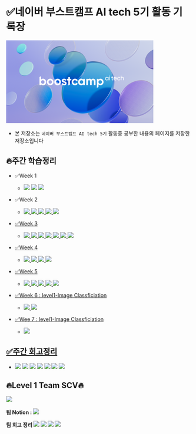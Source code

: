 
# ✅네이버 부스트캠프 AI tech 5기 활동 기록장

<img style="width:400px;"  src='../img/logo.png'>

- 본 저장소는 `네이버 부스트캠프 AI tech 5기` 활동중 공부한 내용의 페이지를 저장한 저장소입니다




## 🔥주간 학습정리 

- ✅Week 1
  - <a href='https://eumgill98.tistory.com/42'><img src="https://img.shields.io/badge/Part1-red?style=flat&logo=alt=DailylogoColor=white"/></a> <a href='https://eumgill98.tistory.com/43'><img src="https://img.shields.io/badge/Part2-orange?style=flat&logo=alt=DailylogoColor=white"/></a> <a href='https://eumgill98.tistory.com/44'><img src="https://img.shields.io/badge/Part2-yellow?style=flat&logo=alt=DailylogoColor=white"/></a>

- ✅Week 2
  - <a href='https://eumgill98.tistory.com/49'><img src="https://img.shields.io/badge/Part1-red?style=flat&logo=alt=DailylogoColor=white"/> <a href='https://eumgill98.tistory.com/51'><img src="https://img.shields.io/badge/Part2-orange?style=flat&logo=alt=DailylogoColor=white"/> <a href='https://eumgill98.tistory.com/54'><img src="https://img.shields.io/badge/Part3-yellow?style=flat&logo=alt=DailylogoColor=white"/> <a href='https://eumgill98.tistory.com/57'><img src="https://img.shields.io/badge/Part4-green?style=flat&logo=alt=DailylogoColor=white"/> <a href='https://eumgill98.tistory.com/58'><img src="https://img.shields.io/badge/Part5-blue?style=flat&logo=alt=DailylogoColor=white"/>
  
- ✅Week 3
  - <a href='https://eumgill98.tistory.com/61'><img src="https://img.shields.io/badge/Part1-red?style=flat&logo=alt=DailylogoColor=white"/> <a href='https://eumgill98.tistory.com/62'><img src="https://img.shields.io/badge/Part2-orange?style=flat&logo=alt=DailylogoColor=white"/> <a href='https://eumgill98.tistory.com/63'><img src="https://img.shields.io/badge/Part3-yellow?style=flat&logo=alt=DailylogoColor=white"/> <a href='https://eumgill98.tistory.com/64'><img src="https://img.shields.io/badge/Part4-green?style=flat&logo=alt=DailylogoColor=white"/> <a href='https://eumgill98.tistory.com/66'><img src="https://img.shields.io/badge/Part5-blue?style=flat&logo=alt=DailylogoColor=white"/> <a href='https://eumgill98.tistory.com/67'><img src="https://img.shields.io/badge/Part6-Navy?style=flat&logo=alt=DailylogoColor=white"/> <a href='https://eumgill98.tistory.com/68'><img src="https://img.shields.io/badge/Part7-purple?style=flat&logo=alt=DailylogoColor=white"/>
  
- ✅Week 4
  - <a href='https://eumgill98.tistory.com/71'><img src="https://img.shields.io/badge/Part1-red?style=flat&logo=alt=DailylogoColor=white"/> <a href='https://eumgill98.tistory.com/72'><img src="https://img.shields.io/badge/Part2-orange?style=flat&logo=alt=DailylogoColor=white"/> <a href='https://eumgill98.tistory.com/73'><img src="https://img.shields.io/badge/Part3-yellow?style=flat&logo=alt=DailylogoColor=white"/> <a href='https://eumgill98.tistory.com/74'><img src="https://img.shields.io/badge/Part4-green?style=flat&logo=alt=DailylogoColor=white"/> 
  
- ✅Week 5
  - <a href='https://eumgill98.tistory.com/76'><img src="https://img.shields.io/badge/Part1-red?style=flat&logo=alt=DailylogoColor=white"/> <a href='https://eumgill98.tistory.com/77'><img src="https://img.shields.io/badge/Part2-orange?style=flat&logo=alt=DailylogoColor=white"/> <a href='https://eumgill98.tistory.com/78'><img src="https://img.shields.io/badge/Part3-yellow?style=flat&logo=alt=DailylogoColor=white"/> <a href='https://eumgill98.tistory.com/79'><img src="https://img.shields.io/badge/Part4-green?style=flat&logo=alt=DailylogoColor=white"/> <a href='https://eumgill98.tistory.com/80'><img src="https://img.shields.io/badge/Part5-blue?style=flat&logo=alt=DailylogoColor=white"/> 
  
- ✅Week 6 : level1-Image Classficiation 
  - <a href='https://eumgill98.tistory.com/82'><img src="https://img.shields.io/badge/Part1-red?style=flat&logo=alt=DailylogoColor=white"/> <a href='https://eumgill98.tistory.com/83'><img src="https://img.shields.io/badge/Part2-orange?style=flat&logo=alt=DailylogoColor=white"/> 
  
- ✅Wee 7 : level1-Image Classficiation 
  - <a href='https://bottlenose-oak-2e3.notion.site/wrap-up-report-c37b3c035f82462480954c78dabbdc5c'><img src="https://img.shields.io/badge/Report-red?style=flat&logo=alt=DailylogoColor=white"/>

## ✅주간 회고정리
- <a href='https://eumgill98.tistory.com/47'><img src="https://img.shields.io/badge/Week1-red?style=flat&logo=alt=DailylogoColor=white"/></a> <a href='https://eumgill98.tistory.com/60'><img src="https://img.shields.io/badge/Week2-orange?style=flat&logo=alt=DailylogoColor=white"/></a> <a href='https://eumgill98.tistory.com/69'><img src="https://img.shields.io/badge/Week3-yellow?style=flat&logo=alt=DailylogoColor=white"/></a> <a href='https://eumgill98.tistory.com/75'><img src="https://img.shields.io/badge/Week4-green?style=flat&logo=alt=DailylogoColor=white"/></a> <a href='https://eumgill98.tistory.com/81'><img src="https://img.shields.io/badge/Week5-blue?style=flat&logo=alt=DailylogoColor=white"/></a> <a href='https://eumgill98.tistory.com/84'><img src="https://img.shields.io/badge/Week6-Navy?style=flat&logo=alt=DailylogoColor=white"/></a> <a href='https://eumgill98.tistory.com/85'><img src="https://img.shields.io/badge/Week7-Purple?style=flat&logo=alt=DailylogoColor=white"/></a> 

  
## 🔥Level 1 Team SCV🔥
  <img style="width:200px;" src='https://liquipedia.net/commons/images/c/c2/SCSCV.jpg'>

  <b>팀 Notion : <a href='https://bottlenose-oak-2e3.notion.site/AI-Tech-SCV-08805b8c4f5d402fb69998db98e1300b'><img src="https://img.shields.io/badge/Notion-black?style=flat&logo=Notion&NotionlogoColor=white"/></a></b>

  <b>팀 회고 정리 <a href='https://bottlenose-oak-2e3.notion.site/Week-1-b26e7f8184454f43807c5c7afeb5794e'><img src="https://img.shields.io/badge/Week1-red?style=flat&logo=alt=DailylogoColor=white"/></a> <a href='https://bottlenose-oak-2e3.notion.site/Week-2-79b46b62b99d4462b1c6dd22ec9a68eb'><img src="https://img.shields.io/badge/Week2-orange?style=flat&logo=alt=DailylogoColor=white"/></a> <a href='https://bottlenose-oak-2e3.notion.site/Week-3-3434bd2c720845f2924e2a155685f1d4'><img src="https://img.shields.io/badge/Week3-yellow?style=flat&logo=alt=DailylogoColor=white"/></a> <a href='https://bottlenose-oak-2e3.notion.site/Week-4-77882f8911e146198dab4ccdc848857b'><img src="https://img.shields.io/badge/Week4-green?style=flat&logo=alt=DailylogoColor=white"/></a>
